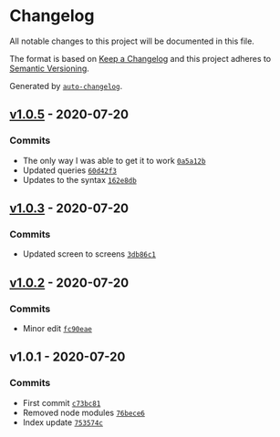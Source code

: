 # Changelog

All notable changes to this project will be documented in this file.

The format is based on [Keep a Changelog](https://keepachangelog.com/en/1.0.0/)
and this project adheres to [Semantic Versioning](https://semver.org/spec/v2.0.0.html).

Generated by [`auto-changelog`](https://github.com/CookPete/auto-changelog).

## [v1.0.5](https://github.com/robksawyer/tailwindcss-mobile-precision/compare/v1.0.3...v1.0.5) - 2020-07-20

### Commits

- The only way I was able to get it to work [`0a5a12b`](https://github.com/robksawyer/tailwindcss-mobile-precision/commit/0a5a12bb752a417eaebdaf888fb12050c6d1c322)
- Updated queries [`60d42f3`](https://github.com/robksawyer/tailwindcss-mobile-precision/commit/60d42f3cb8d3863ff4600cd05c596194a6af7ba0)
- Updates to the syntax [`162e8db`](https://github.com/robksawyer/tailwindcss-mobile-precision/commit/162e8dbe8df40ce32c802b41fd9a480e7bc17421)

## [v1.0.3](https://github.com/robksawyer/tailwindcss-mobile-precision/compare/v1.0.2...v1.0.3) - 2020-07-20

### Commits

- Updated screen to screens [`3db86c1`](https://github.com/robksawyer/tailwindcss-mobile-precision/commit/3db86c1f5e725cdb78db07a9b30459e9bef399e4)

## [v1.0.2](https://github.com/robksawyer/tailwindcss-mobile-precision/compare/v1.0.1...v1.0.2) - 2020-07-20

### Commits

- Minor edit [`fc90eae`](https://github.com/robksawyer/tailwindcss-mobile-precision/commit/fc90eae71d44176db281f60bc7ba47fff75dd0a5)

## v1.0.1 - 2020-07-20

### Commits

- First commit [`c73bc81`](https://github.com/robksawyer/tailwindcss-mobile-precision/commit/c73bc81ce4aad97a020cd300194885dcf1cd9424)
- Removed node modules [`76bece6`](https://github.com/robksawyer/tailwindcss-mobile-precision/commit/76bece6a5b3dd4b60e0b3517b92e9b23ae776ef8)
- Index update [`753574c`](https://github.com/robksawyer/tailwindcss-mobile-precision/commit/753574c24e8bf257157df0be80a0fe6615e7c277)
